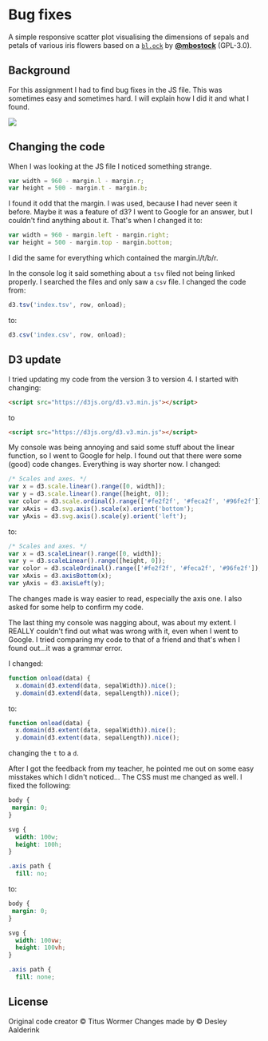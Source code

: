 # Bug fixes

A simple responsive scatter plot visualising the dimensions of sepals and petals
of various iris flowers based on a [`bl.ock`][block] by
[**@mbostock**][block-author] (GPL-3.0).

## Background

For this assignment I had to find bug fixes in the JS file. This was sometimes easy and sometimes hard. 
I will explain how I did it and what I found.

[![][cover]][url]

## Changing the code

When I was looking at the JS file I noticed something strange. 

```javascript
var width = 960 - margin.l - margin.r;
var height = 500 - margin.t - margin.b;
```
I found it odd that the margin. l was used, because I had never seen it before. Maybe it was a feature of d3? 
I went to Google for an answer, but I couldn't find anything about it. That's when I changed it to:

```javascript
var width = 960 - margin.left - margin.right;
var height = 500 - margin.top - margin.bottom;
```

I did the same for everything which contained the margin.l/t/b/r.

In the console log it said something about a `tsv` filed not being linked properly. I searched the files and only saw a `csv` file.
I changed the code from: 

```javascript
d3.tsv('index.tsv', row, onload);
```
to:
```javascript
d3.csv('index.csv', row, onload);
```


## D3 update

I tried updating my code from the version 3 to version 4. I started with changing:

```html
<script src="https://d3js.org/d3.v3.min.js"></script>
```
to
```html
<script src="https://d3js.org/d3.v3.min.js"></script>
```

My console was being annoying and said some stuff about the linear function, so I went to Google for help. 
I found out that there were some (good) code changes. Everything is way shorter now. I changed:


```javascript
/* Scales and axes. */
var x = d3.scale.linear().range([0, width]);
var y = d3.scale.linear().range([height, 0]);
var color = d3.scale.ordinal().range(['#fe2f2f', '#feca2f', '#96fe2f']);
var xAxis = d3.svg.axis().scale(x).orient('bottom');
var yAxis = d3.svg.axis().scale(y).orient('left');
```

to:

```javascript
/* Scales and axes. */
var x = d3.scaleLinear().range([0, width]);
var y = d3.scaleLinear().range([height, 0]);
var color = d3.scaleOrdinal().range(['#fe2f2f', '#feca2f', '#96fe2f']);
var xAxis = d3.axisBottom(x);
var yAxis = d3.axisLeft(y);
```

The changes made is way easier to read, especially the axis one. I also asked for some help to confirm my code.

The last thing my console was nagging about, was about my extent.
I REALLY couldn't find out what was wrong with it, even when I went to Google. 
I tried comparing my code to that of a friend and that's when I found out...it was a grammar error.

I changed:
```javascript
function onload(data) {
  x.domain(d3.extend(data, sepalWidth)).nice();
  y.domain(d3.extend(data, sepalLength)).nice();
```

to:
```javascript
function onload(data) {
  x.domain(d3.extent(data, sepalWidth)).nice();
  y.domain(d3.extent(data, sepalLength)).nice();
```

changing the `t` to a `d`.

After I got the feedback from my teacher, he pointed me out on some easy misstakes which I didn't noticed...
The CSS must me changed as well. I fixed the following:

```css
body {
 margin: 0;
}

svg {
  width: 100w;
  height: 100h;
}

.axis path {
  fill: no;
```
to:

```css
body {
 margin: 0;
}

svg {
  width: 100vw;
  height: 100vh;
}

.axis path {
  fill: none;
```

## License

Original code creator © Titus Wormer
Changes made by  © Desley Aalderink

[block]: https://bl.ocks.org/mbostock/3887118

[block-author]: https://github.com/mbostock

[cover]: preview.png

[url]: https://cmda-fe3.github.io/course-17-18/class-2/debug
